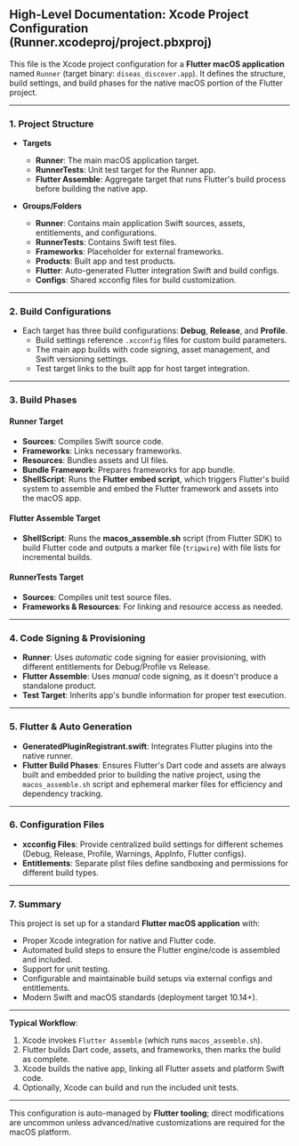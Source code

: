 ## High-Level Documentation: Xcode Project Configuration (Runner.xcodeproj/project.pbxproj)

This file is the Xcode project configuration for a **Flutter macOS application** named `Runner` (target binary: `diseas_discover.app`). It defines the structure, build settings, and build phases for the native macOS portion of the Flutter project.

---

### 1. **Project Structure**

- **Targets**
  - **Runner**: The main macOS application target.
  - **RunnerTests**: Unit test target for the Runner app.
  - **Flutter Assemble**: Aggregate target that runs Flutter's build process before building the native app.

- **Groups/Folders**
  - **Runner**: Contains main application Swift sources, assets, entitlements, and configurations.
  - **RunnerTests**: Contains Swift test files.
  - **Frameworks**: Placeholder for external frameworks.
  - **Products**: Built app and test products.
  - **Flutter**: Auto-generated Flutter integration Swift and build configs.
  - **Configs**: Shared xcconfig files for build customization.

---

### 2. **Build Configurations**

- Each target has three build configurations: **Debug**, **Release**, and **Profile**.
  - Build settings reference `.xcconfig` files for custom build parameters.
  - The main app builds with code signing, asset management, and Swift versioning settings.
  - Test target links to the built app for host target integration.

---

### 3. **Build Phases**

#### **Runner Target**
- **Sources**: Compiles Swift source code.
- **Frameworks**: Links necessary frameworks.
- **Resources**: Bundles assets and UI files.
- **Bundle Framework**: Prepares frameworks for app bundle.
- **ShellScript**: Runs the **Flutter embed script**, which triggers Flutter's build system to assemble and embed the Flutter framework and assets into the macOS app.

#### **Flutter Assemble Target**
- **ShellScript**: Runs the **macos_assemble.sh** script (from Flutter SDK) to build Flutter code and outputs a marker file (`tripwire`) with file lists for incremental builds.

#### **RunnerTests Target**
- **Sources**: Compiles unit test source files.
- **Frameworks & Resources**: For linking and resource access as needed.

---

### 4. **Code Signing & Provisioning**

- **Runner**: Uses *automatic* code signing for easier provisioning, with different entitlements for Debug/Profile vs Release.
- **Flutter Assemble**: Uses *manual* code signing, as it doesn't produce a standalone product.
- **Test Target**: Inherits app's bundle information for proper test execution.

---

### 5. **Flutter & Auto Generation**

- **GeneratedPluginRegistrant.swift**: Integrates Flutter plugins into the native runner.
- **Flutter Build Phases**: Ensures Flutter's Dart code and assets are always built and embedded prior to building the native project, using the `macos_assemble.sh` script and ephemeral marker files for efficiency and dependency tracking.

---

### 6. **Configuration Files**

- **xcconfig Files**: Provide centralized build settings for different schemes (Debug, Release, Profile, Warnings, AppInfo, Flutter configs).
- **Entitlements**: Separate plist files define sandboxing and permissions for different build types.

---

### 7. **Summary**

This project is set up for a standard **Flutter macOS application** with:
- Proper Xcode integration for native and Flutter code.
- Automated build steps to ensure the Flutter engine/code is assembled and included.
- Support for unit testing.
- Configurable and maintainable build setups via external configs and entitlements.
- Modern Swift and macOS standards (deployment target 10.14+).

---

**Typical Workflow**:  
1. Xcode invokes `Flutter Assemble` (which runs `macos_assemble.sh`).  
2. Flutter builds Dart code, assets, and frameworks, then marks the build as complete.  
3. Xcode builds the native app, linking all Flutter assets and platform Swift code.  
4. Optionally, Xcode can build and run the included unit tests.  

---

This configuration is auto-managed by **Flutter tooling**; direct modifications are uncommon unless advanced/native customizations are required for the macOS platform.